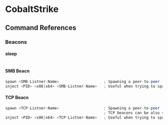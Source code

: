 # CobaltStrike

## Command References


### Beacons
#### sleep
```

```

#### SMB Beacn
```cs
spawn <SMB-Listner-Name>                    ; Spawning a peer-to-peer ("P2P") SMB beacon 
inject <PID> <x86|x64> <SMB-Listner-Name>   ; Useful when trying to spawn P2P beacon as different user context
```
#### TCP Beacn
```cs
spawn <TCP-Listner-Name>                    ; Spawning a peer-to-peer ("P2P") TCP beacon 
                                            ; TCP beacons can be also run locally by clicking "Bind to localhost only" on GUI
inject <PID> <x86|x64> <TCP-Listner-Name>   ; Useful when trying to spawn P2P beacon as different user context
```
